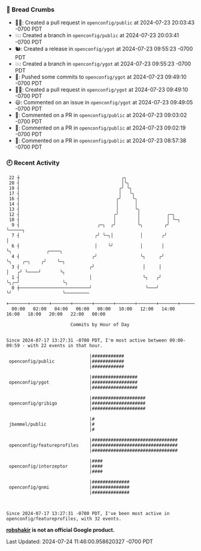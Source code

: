 ### 🍞 Bread Crumbs

 * ✍🏼: Created a pull request in `openconfig/public` at 2024-07-23 20:03:43 -0700 PDT
 * 💥: Created a branch in `openconfig/public` at 2024-07-23 20:03:41 -0700 PDT
 * 🐿: Created a release in `openconfig/ygot` at 2024-07-23 09:55:23 -0700 PDT
 * 💥: Created a branch in `openconfig/ygot` at 2024-07-23 09:55:23 -0700 PDT
 * 🚢: Pushed some commits to `openconfig/ygot` at 2024-07-23 09:49:10 -0700 PDT
 * ✍🏼: Created a pull request in `openconfig/ygot` at 2024-07-23 09:49:10 -0700 PDT
 * 😃: Commented on an issue in `openconfig/ygot` at 2024-07-23 09:49:05 -0700 PDT
 * 💬: Commented on a PR in  `openconfig/public` at 2024-07-23 09:03:02 -0700 PDT
 * 💬: Commented on a PR in  `openconfig/public` at 2024-07-23 09:02:19 -0700 PDT
 * 💬: Commented on a PR in  `openconfig/public` at 2024-07-23 08:57:38 -0700 PDT

### 🕘 Recent Activity
```
 22 ┼                                      ╭╮
 20 ┤                                      │╰╮
 19 ┤                                     ╭╯ ╰╮
 17 ┤                                     │   ╰╮
 16 ┤                                    ╭╯    ╰╮
 14 ┤                                    │      │
 13 ┤                                    │      ╰╮
 12 ┤                                   ╭╯       │          ╭─╮
 10 ┤                                   │        │          │ ╰─╮
  9 ┤                             ╭─╮  ╭╯        ╰╮        ╭╯   ╰─────╮
  7 ┤                            ╭╯ ╰─╮│          │       ╭╯          │
  6 ┤                            │    ╰╯          │       │           ╰╮             ╭────╮
  4 ┤                           ╭╯                ╰╮     ╭╯            ╰╮    ╭─╮    ╭╯    ╰─╮
  3 ┤                          ╭╯                  │     │              │   ╭╯ ╰────╯       ╰╮
  1 ┤                          │                   ╰╮   ╭╯              ╰╮╭─╯                ╰╮
  0 ┼──────────────────────────╯                    ╰───╯                ╰╯                   ╰─────────
    +───────+───────+───────+───────+───────+───────+───────+───────+───────+───────+───────+───────+────
  00:00   02:00   04:00   06:00   08:00   10:00   12:00   14:00   16:00   18:00   20:00   22:00   00:00   

						Commits by Hour of Day


Since 2024-07-17 13:27:31 -0700 PDT, I'm most active between 09:00-09:59 - with 22 events in that hour.

```



```
                               |############
 openconfig/public             |############
                               |############

                               |#################
 openconfig/ygot               |#################
                               |#################

                               |####################
 openconfig/gribigo            |####################
                               |####################

                               |#
 jbemmel/public                |#
                               |#

                               |################################
 openconfig/featureprofiles    |################################
                               |################################

                               |####
 openconfig/interzeptor        |####
                               |####

                               |##############
 openconfig/gnmi               |##############
                               |##############



Since 2024-07-17 13:27:31 -0700 PDT, I've been most active in openconfig/featureprofiles, with 32 events.

```
**[robshakir](mailto:robjs@google.com) is not an official Google product.**  


Last Updated: 2024-07-24 11:46:00.958620327 -0700 PDT
